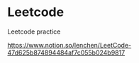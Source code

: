 # Leetcode
Leetcode practice

<https://www.notion.so/lenchen/LeetCode-47d625b874894484af7c055b024b9817>
